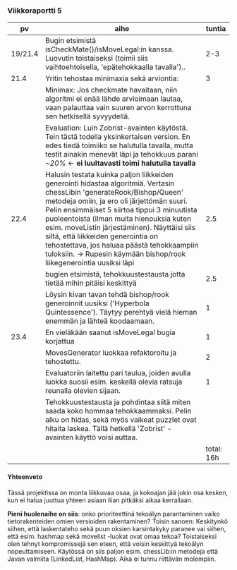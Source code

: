 ### Viikkoraportti 5
|   pv	|   	aihe   	|  tuntia 	|
|---	|---		|---	|
|19/21.4 | Bugin etsimistä isCheckMate()/isMoveLegal:in kanssa. Luovutin toistaiseksi (toimii siis vaihtoehtoisella, 'epätehokkaalla tavalla')..   	   	|   2-3	|
| 21.4 | Yritin tehostaa minimaxia sekä arviontia: | 3
| | Minimax: Jos checkmate havaitaan, niin algoritmi ei enää lähde arvioimaan lautaa, vaan palauttaa vain suuren arvon kerrottuna sen hetkisellä syvyydellä. |
| | Evaluation: Luin Zobrist-avainten käytöstä. Tein tästä todella yksinkertaisen version. En edes tiedä toimiiko se halutulla tavalla, mutta testit ainakin menevät läpi ja tehokkuus parani ~*20%* <- **ei luultavasti toimi halutulla tavalla**|
|22.4| Halusin testata kuinka paljon liikkeiden generointi hidastaa algoritmiä. Vertasin chessLibin 'generateRook/Bishop/Queen' metodeja omiin, ja ero oli järjettömän suuri. Pelin ensimmäiset 5 siirtoa tippui 3 minuutista puoleentoista (ilman muita hienouksia kuten esim. moveListin järjestäminen). Näyttäisi siis siltä, että liikkeiden generointia on tehostettava, jos haluaa päästä tehokkaampiin tuloksiin.   -> Rupesin käymään bishop/rook liikegenerointia uusiksi läpi| 2.5
| | bugien etsimistä, tehokkuustestausta jotta tietää mihin pitäisi keskittyä | 2.5
| | Löysin kivan tavan tehdä bishop/rook generoinnit uusiksi ('Hyperbola Quintessence'). Täytyy perehtyä vielä hieman enemmän ja lähteä koodaamaan. | 1
| 23.4 | En vieläkään saanut isMoveLegal bugia korjattua | 1
| | MovesGenerator luokkaa refaktoroitu ja tehostettu. | 2
| | Evaluatoriin laitettu pari taulua, joiden avulla luokka suosii esim. keskellä olevia ratsuja reunalla olevien sijaan.  | 1
| | Tehokkuustestausta ja pohdintaa siitä miten saada koko hommaa tehokkaammaksi. Pelin alku on hidas, sekä myös vaikeat puzzlet ovat hitaita laskea. Tällä hetkellä 'Zobrist' -avainten käyttö  voisi auttaa.|
|||total: 16h

#### Yhteenveto
Tässä projektissa on monta liikkuvaa osaa, ja kokoajan jää jokin osa kesken, kun ei halua juuttua yhteen asiaan liian pitkäksi aikaa kerrallaan. 

**Pieni huolenaihe on siis**: onko prioriteettinä tekoälyn parantaminen vaiko tietorakenteiden omien versioiden rakentaminen? Toisin sanoen: Keskitynkö siihen, että laskentateho sekä puun oksien karsintakyky paranee vai siihen, että esim. hashmap sekä movelist -luokat ovat omaa tekoa? Toistaiseksi olen tehnyt kompromissejä sen eteen, että voisin keskittyä tekoälyn nopeuttamiseen. Käytössä on siis paljon esim. chessLib:in metodeja että Javan valmiita (LinkedList, HashMap). Aika ei tunnu riittävän molempiin.
